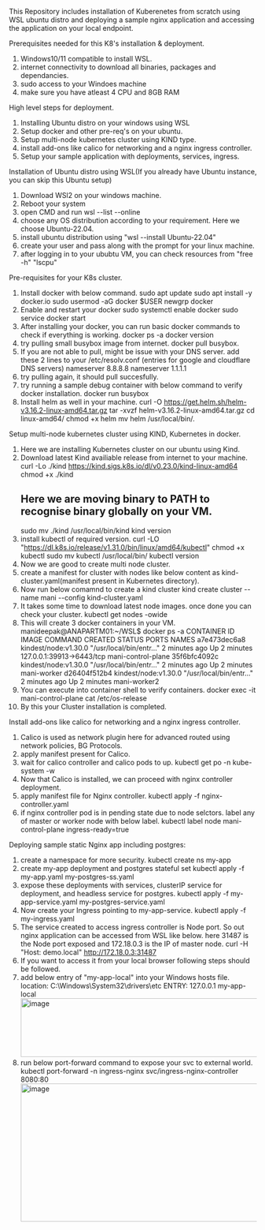 This Repository includes installation of Kuberenetes from scratch using WSL ubuntu distro and deploying a sample nginx application and accessing the application on your local endpoint.

Prerequisites needed for this K8's installation & deployment. 
1. Windows10/11 compatible to install WSL.
2. internet connectivity to download all binaries, packages and dependancies.
3. sudo access to your Windoes machine
4. make sure you have atleast 4 CPU and 8GB RAM 

High level steps for deployment.
1. Installing Ubuntu distro on your windows using WSL
2. Setup docker and other pre-req's on your ubuntu.
3. Setup multi-node kubernetes cluster using KIND type.
4. install add-ons like calico for networking and a nginx ingress controller.
5. Setup your sample application with deployments, services, ingress.




Installation of Ubuntu distro using WSL(If you already have Ubuntu instance, you can skip this Ubuntu setup)
1. Download WSl2 on your windows machine.
2. Reboot your system
3. open CMD and run wsl --list --online
4. choose any OS distribution according to your requirement. Here we choose Ubuntu-22.04.
5. install ubuntu distribution using "wsl --install Ubuntu-22.04"
6. create your user and pass along with the prompt for your linux machine.
7. after logging in to your ububtu VM, you can check resources from "free -h" "lscpu"




Pre-requisites for your K8s cluster.
1. Install docker with below command.
     sudo apt update
     sudo apt install -y docker.io
     sudo usermod -aG docker $USER
     newgrp docker
2. Enable and restart your docker
     sudo systemctl enable docker
     sudo service docker start
3. After installing your docker, you can run basic docker commands to check if everything is working.
     docker ps -a
     docker version
4. try pulling small busybox image from internet.
     docker pull busybox.
5. If you are not able to pull, might be issue with your DNS server.
   add these 2 lines to your /etc/resolv.conf (entries for google and cloudflare DNS servers)
     nameserver 8.8.8.8
     nameserver 1.1.1.1
7. try pulling again, it should pull succesfully.
8. try running a sample debug container with below command to verify docker installation.
     docker run busybox
9. Install helm as well in your machine.
     curl -O https://get.helm.sh/helm-v3.16.2-linux-amd64.tar.gz
     tar -xvzf helm-v3.16.2-linux-amd64.tar.gz
     cd linux-amd64/
     chmod +x helm
     mv helm /usr/local/bin/.




Setup multi-node kubernetes cluster using KIND, Kubernetes in docker.
1. Here we are installing Kubernetes cluster on our ubuntu using Kind.
2. Download latest Kind availiable release from internet to your machine.
     curl -Lo ./kind https://kind.sigs.k8s.io/dl/v0.23.0/kind-linux-amd64
     chmod +x ./kind
     ## Here we are moving binary to PATH to recognise binary globally on your VM.
     sudo mv ./kind /usr/local/bin/kind 
     kind version
3. install kubectl of required version.
     curl -LO "https://dl.k8s.io/release/v1.31.0/bin/linux/amd64/kubectl"
     chmod +x kubectl
     sudo mv kubectl /usr/local/bin/
     kubectl version
4. Now we are good to create multi node cluster.
5. create a manifest for cluster with nodes like below content as kind-cluster.yaml(manifest present in Kubernetes directory).
6. Now run below comamnd to create a kind cluster
     kind create cluster --name mani --config kind-cluster.yaml
7. It takes some time to download latest node images. once done you can check your cluster.
     kubectl get nodes -owide
8. This will create 3 docker containers in your VM.
    manideepak@ANAPARTM01:~/WSL$ docker ps -a
    CONTAINER ID   IMAGE                  COMMAND                  CREATED         STATUS         PORTS                       NAMES
    a7e473dec6a8   kindest/node:v1.30.0   "/usr/local/bin/entr…"   2 minutes ago   Up 2 minutes   127.0.0.1:39913->6443/tcp   mani-control-plane
    35f6bfc4092c   kindest/node:v1.30.0   "/usr/local/bin/entr…"   2 minutes ago   Up 2 minutes                               mani-worker
    d26404f512b4   kindest/node:v1.30.0   "/usr/local/bin/entr…"   2 minutes ago   Up 2 minutes                               mani-worker2
9. You can execute into container shell to verify containers.
    docker exec -it mani-control-plane cat /etc/os-release
10. By this your Cluster installation is completed.




Install add-ons like calico for networking and a nginx ingress controller.
1. Calico is used as network plugin here for advanced routed using network policies, BG Protocols.
2. apply manifest present for Calico.
3. wait for calico controller and calico pods to up.
       kubectl get po -n kube-system -w
4. Now that Calico is installed, we can proceed with nginx controller deployment.
5. apply manifest file for Nginx controller.
       kubectl apply -f nginx-controller.yaml
6. if nginx controller pod is in pending state due to node selctors. label any of master or worker node with below label.
        kubectl label node mani-control-plane ingress-ready=true




Deploying sample static Nginx app including postgres:

1. create a namespace for more security.
     kubectl create ns my-app
2. create my-app deployment and postgres stateful set
     kubectl apply -f my-app.yaml my-postgres-ss.yaml
3. expose these deployments with services, clusterIP service for deployment, and headless service for postgres.
     kubectl apply -f my-app-service.yaml my-postgres-service.yaml
4. Now create your Ingress pointing to my-app-service.
     kubectl apply -f my-ingress.yaml
5. The service created to access ingress controller is Node port. So out nginx application can be accessed from WSL like below.
   here 31487 is the Node port exposed and 172.18.0.3 is the IP of master node. 
    curl -H "Host: demo.local" http://172.18.0.3:31487
6. If you want to access it from your local browser following steps should be followed.
7. add below entry of "my-app-local" into your Windows hosts file.
     location: C:\Windows\System32\drivers\etc
     ENTRY: 127.0.0.1 my-app-local
    <img width="499" height="119" alt="image" src="https://github.com/user-attachments/assets/31d86ec7-a68a-45c7-a67f-a82a664c6aae" />
9. run below port-forward command to expose your svc to external world.
    kubectl port-forward -n ingress-nginx svc/ingress-nginx-controller 8080:80
    <img width="641" height="280" alt="image" src="https://github.com/user-attachments/assets/22dfb763-d066-401b-bdaf-d65ec4ed03c8" />

     
    
       



     

   

   







